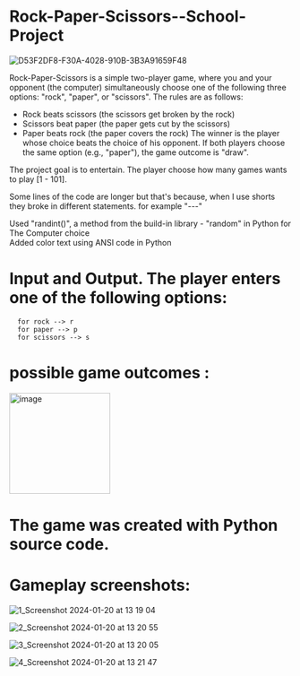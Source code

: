 # Rock-Paper-Scissors--School-Project

![D53F2DF8-F30A-4028-910B-3B3A91659F48](https://github.com/Zeus097/Rock-Paper-Scissors--School-Project/assets/142613528/90f365b6-4aec-4117-9526-dc1d7ff73b5a)

 Rock-Paper-Scissors is a simple two-player game, where you and your opponent (the computer) simultaneously choose one of the following three options: "rock", "paper", or "scissors". The rules are as follows:
  * Rock beats scissors (the scissors get broken by the rock)
  * Scissors beat paper (the paper gets cut by the scissors)
  * Paper beats rock (the paper covers the rock)
  The winner is the player whose choice beats the choice of his opponent. If both players choose the same option (e.g., "paper"), the game outcome is "draw".

 The project goal is to entertain.
    The player choose how many games wants to play [1 - 101].

 Some lines of the code are longer but that's because, when I use shorts they broke in different statements.
     for example "---"

 Used "randint()", a method from the build-in library - "random" in Python for The Computer choice  
      Added color text using ANSI code in Python

# Input and Output. The player enters one of the following options:
      for rock --> r
      for paper --> p
      for scissors --> s


       
# possible game outcomes :


<img width="180" alt="image" src="https://github.com/Zeus097/Rock-Paper-Scissors--School-Project/assets/142613528/23aecf42-242b-4c49-b8c7-652b86aa94be">



# The game was created with Python source code.

# Gameplay screenshots:



![1_Screenshot 2024-01-20 at 13 19 04](https://github.com/Zeus097/Rock-Paper-Scissors--School-Project/assets/142613528/1f286f1e-de99-40e3-ab76-f465973655cb)



![2_Screenshot 2024-01-20 at 13 20 55](https://github.com/Zeus097/Rock-Paper-Scissors--School-Project/assets/142613528/46ee3d9a-e70f-4264-b1d4-74eb1171e407)



![3_Screenshot 2024-01-20 at 13 20 05](https://github.com/Zeus097/Rock-Paper-Scissors--School-Project/assets/142613528/3fa521c3-4c74-4413-b8ee-773295253daf)



![4_Screenshot 2024-01-20 at 13 21 47](https://github.com/Zeus097/Rock-Paper-Scissors--School-Project/assets/142613528/739cf56e-a34f-48d7-ae59-3485c918290b)




















